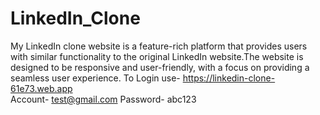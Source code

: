 # LinkedIn_Clone
My LinkedIn clone website is a feature-rich platform that provides users with similar functionality to the original LinkedIn website.The website is designed to be responsive and user-friendly, with a focus on providing a seamless user experience.
To Login use- https://linkedin-clone-61e73.web.app  
Account- test@gmail.com Password- abc123

